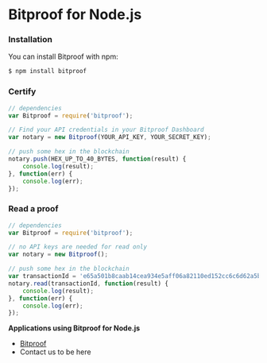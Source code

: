 # Bitproof for Node.js


### Installation

You can install Bitproof with npm:

```sh
$ npm install bitproof
```

### Certify
```javascript
// dependencies
var Bitproof = require('bitproof');

// Find your API credentials in your Bitproof Dashboard
var notary = new Bitproof(YOUR_API_KEY, YOUR_SECRET_KEY);

// push some hex in the blockchain
notary.push(HEX_UP_TO_40_BYTES, function(result) {
    console.log(result);
}, function(err) {
    console.log(err);
});
```

### Read a proof
```javascript
// dependencies
var Bitproof = require('bitproof');

// no API keys are needed for read only
var notary = new Bitproof();

// push some hex in the blockchain
var transactionId = 'e65a501b8caab14cea934e5aff06a82110ed152cc6c6d62a5b5146dc9dc21dae';
notary.read(transactionId, function(result) {
    console.log(result);
}, function(err) {
    console.log(err);
});
```

**Applications using Bitproof for Node.js**

- [Bitproof](https://bitproof.io/)
- Contact us to be here
